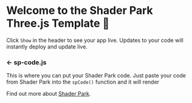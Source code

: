  Welcome to the Shader Park Three.js Template 🎉
=================

Click `Show` in the header to see your app live. Updates to your code will instantly deploy and update live.

### ← sp-code.js

This is where you can put your Shader Park code. 
Just paste your code from Shader Park into the `spCode()` function and it will render



Find out more about [Shader Park](https://shaderpark.netlify.com/).
